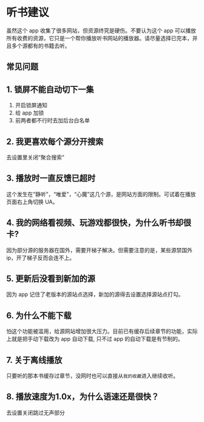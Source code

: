 # 听书建议

虽然这个 app 收集了很多网站，但资源终究是硬伤。不要认为这个 app 可以播放所有收费的资源，它只是一个帮你播放听书网站的播放器。请尽量选择已完本，并且多个源都有的书籍去听。

## 常见问题

## 1. 锁屏不能自动切下一集

1. 开启锁屏通知
1. 给 app 加锁
1. 前两者都不行时去加后台白名单

## 2. 我更喜欢每个源分开搜索

去设置里关闭“聚合搜索”

## 3. 播放时一直反馈已超时

这个发生在“静听”，“唯爱”，“心魔”这几个源，是网站方面的限制。可试着在播放页面右上角切换 UA。

## 4. 我的网络看视频、玩游戏都很快，为什么听书却很卡?

因为部分源的服务器在国外，需要开梯子解决。但需要注意的是，某些源禁国外ip，开了梯子反而会连不上。

## 5. 更新后没看到新加的源

因为 app 记住了老版本的源站点选择，新加的源得去设置选择源站点打勾。

## 6. 为什么不能下载

怕这个功能被滥用，给源网站增加很大压力。目前已有缓存后续章节的功能，实际上就是把手动下载改为 app 自动下载, 只不过 app 的自动下载是有节制的。

## 7. 关于离线播放

只要听的那本书缓存过章节，没网时也可以直接从`我的收藏`进入继续收听。

## 8. 播放速度为1.0x，为什么语速还是很快？

去设置关闭跳过无声部分
